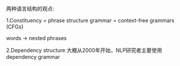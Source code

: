 
两种语言结构的观点:

1.Constituency = phrase structure grammar = context-free grammars (CFGs)

words -> nested phrases

2.Dependency structure
大概从2000年开始，NLP研究者主要使用dependency grammar